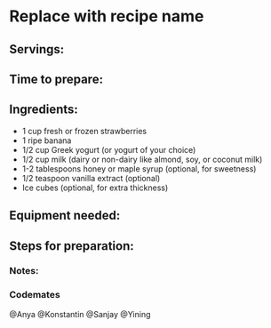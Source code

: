 # Replace with recipe name

## Servings: 

## Time to prepare: 

## Ingredients:
- 1 cup fresh or frozen strawberries
- 1 ripe banana
- 1/2 cup Greek yogurt (or yogurt of your choice)
- 1/2 cup milk (dairy or non-dairy like almond, soy, or coconut milk)
- 1-2 tablespoons honey or maple syrup (optional, for sweetness)
- 1/2 teaspoon vanilla extract (optional)
- Ice cubes (optional, for extra thickness)

## Equipment needed:


## Steps for preparation:



### Notes:



### Codemates #
@Anya
@Konstantin
@Sanjay
@Yining
